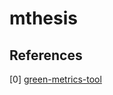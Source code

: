 # mthesis

## References

[0] [green-metrics-tool](https://github.com/green-coding-solutions/green-metrics-tool)
